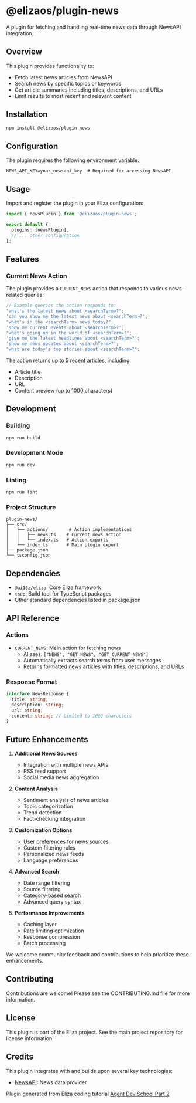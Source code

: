 # @elizaos/plugin-news

A plugin for fetching and handling real-time news data through NewsAPI integration.

## Overview

This plugin provides functionality to:

- Fetch latest news articles from NewsAPI
- Search news by specific topics or keywords
- Get article summaries including titles, descriptions, and URLs
- Limit results to most recent and relevant content

## Installation

```bash
npm install @elizaos/plugin-news
```

## Configuration

The plugin requires the following environment variable:

```env
NEWS_API_KEY=your_newsapi_key  # Required for accessing NewsAPI
```

## Usage

Import and register the plugin in your Eliza configuration:

```typescript
import { newsPlugin } from '@elizaos/plugin-news';

export default {
  plugins: [newsPlugin],
  // ... other configuration
};
```

## Features

### Current News Action

The plugin provides a `CURRENT_NEWS` action that responds to various news-related queries:

```typescript
// Example queries the action responds to:
"what's the latest news about <searchTerm>?";
'can you show me the latest news about <searchTerm>?';
"what's in the <searchTerm> news today?";
'show me current events about <searchTerm>?';
"what's going on in the world of <searchTerm>?";
'give me the latest headlines about <searchTerm>?';
'show me news updates about <searchTerm>?';
"what are today's top stories about <searchTerm>?";
```

The action returns up to 5 recent articles, including:

- Article title
- Description
- URL
- Content preview (up to 1000 characters)

## Development

### Building

```bash
npm run build
```

### Development Mode

```bash
npm run dev
```

### Linting

```bash
npm run lint
```

### Project Structure

```
plugin-news/
├── src/
│   ├── actions/        # Action implementations
│   │   ├── news.ts    # Current news action
│   │   └── index.ts   # Action exports
│   └── index.ts       # Main plugin export
├── package.json
└── tsconfig.json
```

## Dependencies

- `@ai16z/eliza`: Core Eliza framework
- `tsup`: Build tool for TypeScript packages
- Other standard dependencies listed in package.json

## API Reference

### Actions

- `CURRENT_NEWS`: Main action for fetching news
  - Aliases: `["NEWS", "GET_NEWS", "GET_CURRENT_NEWS"]`
  - Automatically extracts search terms from user messages
  - Returns formatted news articles with titles, descriptions, and URLs

### Response Format

```typescript
interface NewsResponse {
  title: string;
  description: string;
  url: string;
  content: string; // Limited to 1000 characters
}
```

## Future Enhancements

1. **Additional News Sources**

   - Integration with multiple news APIs
   - RSS feed support
   - Social media news aggregation

2. **Content Analysis**

   - Sentiment analysis of news articles
   - Topic categorization
   - Trend detection
   - Fact-checking integration

3. **Customization Options**

   - User preferences for news sources
   - Custom filtering rules
   - Personalized news feeds
   - Language preferences

4. **Advanced Search**

   - Date range filtering
   - Source filtering
   - Category-based search
   - Advanced query syntax

5. **Performance Improvements**
   - Caching layer
   - Rate limiting optimization
   - Response compression
   - Batch processing

We welcome community feedback and contributions to help prioritize these enhancements.

## Contributing

Contributions are welcome! Please see the CONTRIBUTING.md file for more information.

## License

This plugin is part of the Eliza project. See the main project repository for license information.

## Credits

This plugin integrates with and builds upon several key technologies:

- [NewsAPI](https://newsapi.org/): News data provider

Plugin generated from Eliza coding tutorial [Agent Dev School Part 2](https://www.youtube.com/watch?v=XenGeAcPAQo)
